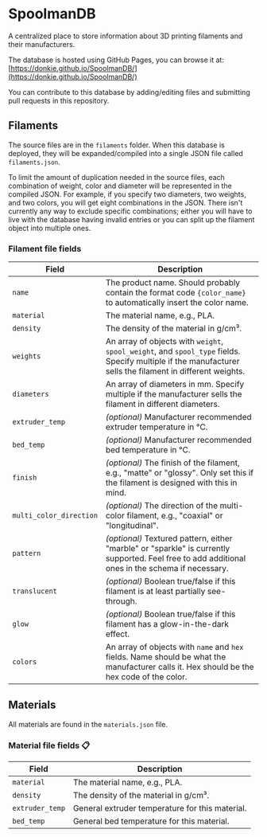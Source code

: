 # SpoolmanDB

A centralized place to store information about 3D printing filaments and their manufacturers.

The database is hosted using GitHub Pages, you can browse it at: [https://donkie.github.io/SpoolmanDB/](https://donkie.github.io/SpoolmanDB/)

You can contribute to this database by adding/editing files and submitting pull requests in this repository.

## Filaments

The source files are in the `filaments` folder. When this database is deployed, they will be expanded/compiled into a single JSON file called `filaments.json`.

To limit the amount of duplication needed in the source files, each combination of weight, color and diameter will be represented in the compiled JSON. For example, if you specify two diameters, two weights, and two colors, you will get eight combinations in the JSON. There isn't currently any way to exclude specific combinations; either you will have to live with the database having invalid
entries or you can split up the filament object into multiple ones.

### Filament file fields

| Field                   | Description                                                                                                                                               |
| ----------------------- | --------------------------------------------------------------------------------------------------------------------------------------------------------- |
| `name`                  | The product name. Should probably contain the format code `{color_name}` to automatically insert the color name.                                          |
| `material`              | The material name, e.g., PLA.                                                                                                                             |
| `density`               | The density of the material in g/cm³.                                                                                                                     |
| `weights`               | An array of objects with `weight`, `spool_weight`, and `spool_type` fields. Specify multiple if the manufacturer sells the filament in different weights. |
| `diameters`             | An array of diameters in mm. Specify multiple if the manufacturer sells the filament in different diameters.                                              |
| `extruder_temp`         | *(optional)* Manufacturer recommended extruder temperature in °C.                                                                                         |
| `bed_temp`              | *(optional)* Manufacturer recommended bed temperature in °C.                                                                                              |
| `finish`                | *(optional)* The finish of the filament, e.g., "matte" or "glossy". Only set this if the filament is designed with this in mind.                          |
| `multi_color_direction` | *(optional)* The direction of the multi-color filament, e.g., "coaxial" or "longitudinal".                                                                |
| `pattern`               | *(optional)* Textured pattern, either "marble" or "sparkle" is currently supported. Feel free to add additional ones in the schema if necessary.          |
| `translucent`           | *(optional)* Boolean true/false if this filament is at least partially see-through.                                                                       |
| `glow`                  | *(optional)* Boolean true/false if this filament has a glow-in-the-dark effect.                                                                           |
| `colors`                | An array of objects with `name` and `hex` fields. Name should be what the manufacturer calls it. Hex should be the hex code of the color.                 |

## Materials

All materials are found in the `materials.json` file.

### Material file fields 📋

| Field           | Description                                     |
| --------------- | ----------------------------------------------- |
| `material`      | The material name, e.g., PLA.                   |
| `density`       | The density of the material in g/cm³.           |
| `extruder_temp` | General extruder temperature for this material. |
| `bed_temp`      | General bed temperature for this material.      |
